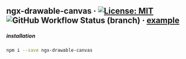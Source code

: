 ## ngx-drawable-canvas &middot; [![License: MIT](https://img.shields.io/badge/License-MIT-blue.svg)](https://github.com/fischer-matthias/ngx-drawable-canvas/LICENSE) ![GitHub Workflow Status (branch)](https://img.shields.io/github/workflow/status/matseee/ngx-drawable-canvas/Build%20CI/master) &middot; [example](https://matseee.github.io/ngx-drawable-canvas/)

##### installation
```bash
npm i --save ngx-drawable-canvas
```

